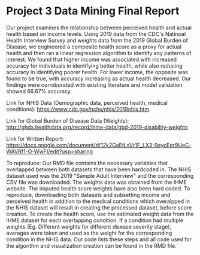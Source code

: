 # Project 3 Data Mining Final Report
Our project examines the relationship between perceived health and actual health based on income levels. Using 2019 data from the CDC's Natinoal Health Interview Survey and weights data from the 2019 Global Burden of Disease, we engineered a composite health score as a proxy for actual health and then ran a linear regression algorithm to identify any patterns of interest. We found that higher income was associated with increased accuracy for individuals in identifying better health, while also reducing accuracy in identifying poorer health. For lower income, the opposite was found to be true, with accuracy increasing as actual health decreased. Our findings were corroborated with existing literature and model validation showed 66.67% accuracy.

Link for NHIS Data (Demographic data, perceived health, medical conditions): https://www.cdc.gov/nchs/nhis/2019nhis.htm

Link for Global Burden of Disease Data (Weights): http://ghdx.healthdata.org/record/ihme-data/gbd-2019-disability-weights

Link for Written Report: https://docs.google.com/document/d/12k2GaEtLsVr1F_LX3-9aycEpr9UeC-WAVRf1-O-WwFI/edit?usp=sharing

To reproduce:
Our RMD file contains the necessary variables that overlapped between both datasets that have been hardcoded in. The NHIS dataset used was the 2019 "Sample Adult Interview" and the corresponding CSV file was downloaded. The weights data was obtained from the IHME website. The imputed health score weights have also been hard coded. To reproduce, downloading both datasets and subsetting income and perceived health in addition to the medical conditions which overalpped in the NHIS dataset will result in creating the processed dataset, before score creation. To create the health score, use the estimated weight data from the IHME dataset for each overlapping condition. If a condition had multiple weights (Eg. Different weights for different disease severity stage), averages were taken and used as the weight for the corresponding condition in the NHIS data. Our code lists these steps and all code used for the algorithm and visualization creation can be found in the RMD file.
